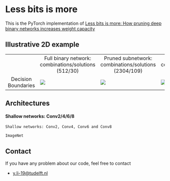 # Less bits is more
This is the PyTorch implementation of [Less bits is more: How pruning deep binary networks increases weight capacity](https://openreview.net/pdf?id=Hy8JM_Fvt5N)

## Illustrative 2D example
<table border=0 >
	<tbody>
    <tr>
			<td>  </td>
			<td align="center"> Full binary network:  combinations/solutions (512/30) </td>
			<td align="center"> Pruned subnetwork:  combinations/solutions (2304/109) </td>
			<td align="center"> Bi-half subnetwork: combinations/solutions (630/98) </td>
		</tr>
		<tr>
			<td width="19%" align="center"> Decision Boundaries </td>
			<td width="27%" > <img src="https://raw.githubusercontent.com/liyunqianggyn/Less-bits-is-more-How-pruning-deep-binary-networks-increases-weight-capacity/master/2DToyexample/fig/FullNet.png"> </td>
			<td width="27%"> <img src="https://raw.githubusercontent.com/liyunqianggyn/Less-bits-is-more-How-pruning-deep-binary-networks-increases-weight-capacity/master/2DToyexample/fig/Pruneoneweight.png"> </td>
			<td width="27%"> <img src="https://raw.githubusercontent.com/liyunqianggyn/Less-bits-is-more-How-pruning-deep-binary-networks-increases-weight-capacity/master/2DToyexample/fig/Pruneoneweight_half.png"> </td>
		</tr>
	</tbody>
</table>

## Architectures

#### Shallow networks: Conv2/4/6/8

```
Shallow networks: Conv2, Conv4, Conv6 and Conv8
```


```
ImageNet
```

## Contact
If you have any problem about our code, feel free to contact

 - y.li-19@tudelft.nl


